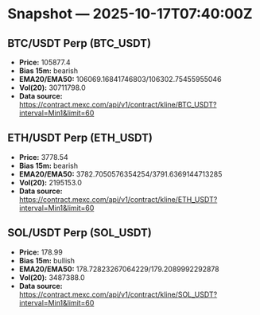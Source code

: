 # Snapshot — 2025-10-17T07:40:00Z

## BTC/USDT Perp (BTC_USDT)
- **Price:** 105877.4
- **Bias 15m:** bearish
- **EMA20/EMA50:** 106069.16841746803/106302.75455955046
- **Vol(20):** 30711798.0
- **Data source:** https://contract.mexc.com/api/v1/contract/kline/BTC_USDT?interval=Min1&limit=60

## ETH/USDT Perp (ETH_USDT)
- **Price:** 3778.54
- **Bias 15m:** bearish
- **EMA20/EMA50:** 3782.7050576354254/3791.6369144713285
- **Vol(20):** 2195153.0
- **Data source:** https://contract.mexc.com/api/v1/contract/kline/ETH_USDT?interval=Min1&limit=60

## SOL/USDT Perp (SOL_USDT)
- **Price:** 178.99
- **Bias 15m:** bullish
- **EMA20/EMA50:** 178.72823267064229/179.2089992292878
- **Vol(20):** 3487388.0
- **Data source:** https://contract.mexc.com/api/v1/contract/kline/SOL_USDT?interval=Min1&limit=60
